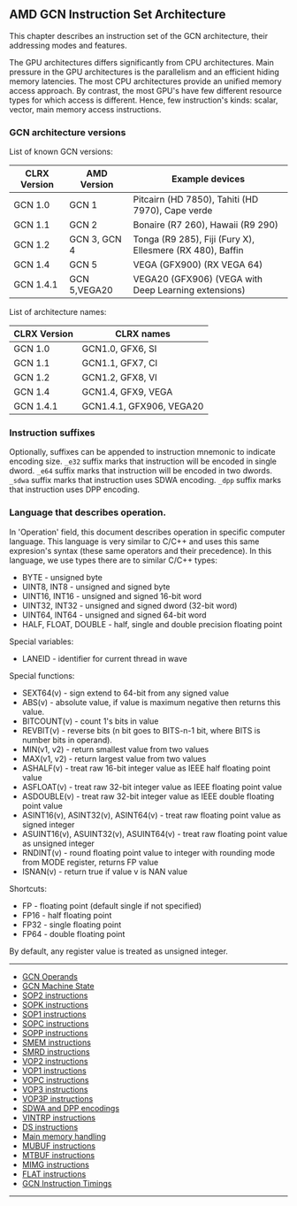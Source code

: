 ## AMD GCN Instruction Set Architecture

This chapter describes an instruction set of the GCN architecture, their addressing modes
and features.

The GPU architectures differs significantly from CPU architectures. Main pressure in the GPU
architectures is the parallelism and an efficient hiding memory latencies.
The most CPU architectures provide an unified memory access approach. By contrast,
the most GPU's have few different resource types for which access is different. Hence,
few instruction's kinds: scalar, vector, main memory access instructions.

### GCN architecture versions

List of known GCN versions:

CLRX Version | AMD Version  | Example devices
-------------|--------------|-------------------------------------
 GCN 1.0     | GCN 1        | Pitcairn (HD 7850), Tahiti (HD 7970), Cape verde
 GCN 1.1     | GCN 2        | Bonaire (R7 260), Hawaii (R9 290)
 GCN 1.2     | GCN 3, GCN 4 | Tonga (R9 285), Fiji (Fury X), Ellesmere (RX 480), Baffin
 GCN 1.4     | GCN 5        | VEGA (GFX900) (RX VEGA 64)
 GCN 1.4.1   | GCN 5,VEGA20 | VEGA20 (GFX906) (VEGA with Deep Learning extensions)
 
List of architecture names:

CLRX Version | CLRX names
-------------|----------------------------
 GCN 1.0     | GCN1.0, GFX6, SI
 GCN 1.1     | GCN1.1, GFX7, CI
 GCN 1.2     | GCN1.2, GFX8, VI
 GCN 1.4     | GCN1.4, GFX9, VEGA
 GCN 1.4.1   | GCN1.4.1, GFX906, VEGA20

### Instruction suffixes

Optionally, suffixes can be appended to instruction mnemonic to indicate encoding size.
`_e32` suffix marks that instruction will be encoded in single dword.
`_e64` suffix marks that instruction will be encoded in two dwords.
`_sdwa` suffix marks that instruction uses SDWA encoding.
`_dpp` suffix marks that instruction uses DPP encoding.

### Language that describes operation.

In 'Operation' field, this document describes operation in specific computer language.
This language is very similar to C/C++ and uses this same expresion's syntax
(these same operators and their precedence). In this language, we use types there are
to similar C/C++ types:

* BYTE - unsigned byte
* UINT8, INT8 - unsigned and signed byte
* UINT16, INT16 - unsigned and signed 16-bit word
* UINT32, INT32 - unsigned and signed dword (32-bit word)
* UINT64, INT64 - unsigned and signed 64-bit word
* HALF, FLOAT, DOUBLE - half, single and double precision floating point

Special variables:

* LANEID - identifier for current thread in wave

Special functions:

* SEXT64(v) - sign extend to 64-bit from any signed value
* ABS(v) - absolute value, if value is maximum negative then returns this value.
* BITCOUNT(v) - count 1's bits in value
* REVBIT(v) - reverse bits (n bit goes to BITS-n-1 bit,
where BITS is number bits in operand).
* MIN(v1, v2) - return smallest value from two values
* MAX(v1, v2) - return largest value from two values
* ASHALF(v) - treat raw 16-bit integer value as IEEE half floating point value
* ASFLOAT(v) - treat raw 32-bit integer value as IEEE floating point value
* ASDOUBLE(v) - treat raw 32-bit integer value as IEEE double floating point value
* ASINT16(v), ASINT32(v), ASINT64(v) - treat raw floating point value as signed integer
* ASUINT16(v), ASUINT32(v), ASUINT64(v) - treat raw floating point value as unsigned integer
* RNDINT(v) - round floating point value to integer with rounding mode from MODE register,
    returns FP value
* ISNAN(v) - return true if value v is NAN value

Shortcuts:

* FP - floating point (default single if not specified)
* FP16 - half floating point
* FP32 - single floating point
* FP64 - double floating point

By default, any register value is treated as unsigned integer.

---

* [GCN Operands](GcnOperands)
* [GCN Machine State](GcnState)
* [SOP2 instructions](GcnInstrsSop2)
* [SOPK instructions](GcnInstrsSopk)
* [SOP1 instructions](GcnInstrsSop1)
* [SOPC instructions](GcnInstrsSopc)
* [SOPP instructions](GcnInstrsSopp)
* [SMEM instructions](GcnInstrsSmem)
* [SMRD instructions](GcnInstrsSmrd)
* [VOP2 instructions](GcnInstrsVop2)
* [VOP1 instructions](GcnInstrsVop1)
* [VOPC instructions](GcnInstrsVopc)
* [VOP3 instructions](GcnInstrsVop3)
* [VOP3P instructions](GcnInstrsVop3p)
* [SDWA and DPP encodings](GcnSdwaDpp)
* [VINTRP instructions](GcnInstrsVintrp)
* [DS instructions](GcnInstrsDs)
* [Main memory handling](GcnMemHandling)
* [MUBUF instructions](GcnInstrsMubuf)
* [MTBUF instructions](GcnInstrsMtbuf)
* [MIMG instructions](GcnInstrsMimg)
* [FLAT instructions](GcnInstrsFlat)
* [GCN Instruction Timings](GcnTimings)

---
